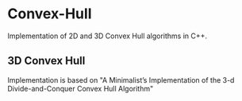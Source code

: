 # Convex-Hull
Implementation of 2D and 3D Convex Hull algorithms in C++.

## 3D Convex Hull
Implementation is based on "A Minimalist’s Implementation of the 3-d Divide-and-Conquer Convex Hull Algorithm"